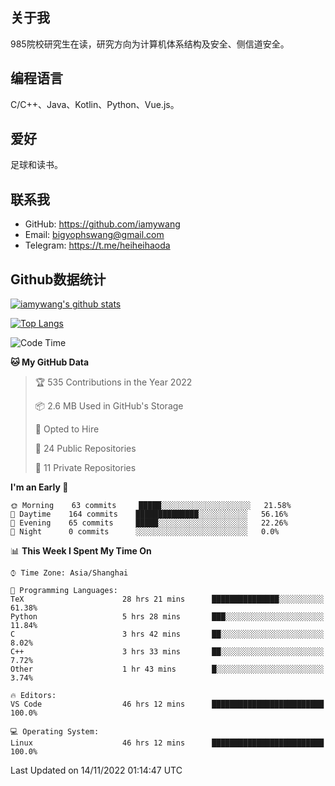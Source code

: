 ## 关于我

985院校研究生在读，研究方向为计算机体系结构及安全、侧信道安全。

## 编程语言

C/C++、Java、Kotlin、Python、Vue.js。

## 爱好

足球和读书。

## 联系我

- GitHub: https://github.com/iamywang
- Email: bigyophswang@gmail.com
- Telegram: https://t.me/heiheihaoda

## Github数据统计

[![iamywang's github stats](https://github-readme-stats.vercel.app/api?username=iamywang&count_private=true&show_icons=true)]()

[![Top Langs](https://github-readme-stats.vercel.app/api/top-langs/?username=iamywang&layout=compact)]()

<!--START_SECTION:waka-->
![Code Time](http://img.shields.io/badge/Code%20Time-566%20hrs%2057%20mins-blue)

**🐱 My GitHub Data** 

> 🏆 535 Contributions in the Year 2022
 > 
> 📦 2.6 MB Used in GitHub's Storage 
 > 
> 💼 Opted to Hire
 > 
> 📜 24 Public Repositories 
 > 
> 🔑 11 Private Repositories  
 > 
**I'm an Early 🐤** 

```text
🌞 Morning    63 commits     █████░░░░░░░░░░░░░░░░░░░░   21.58% 
🌆 Daytime    164 commits    ██████████████░░░░░░░░░░░   56.16% 
🌃 Evening    65 commits     █████░░░░░░░░░░░░░░░░░░░░   22.26% 
🌙 Night      0 commits      ░░░░░░░░░░░░░░░░░░░░░░░░░   0.0%

```


📊 **This Week I Spent My Time On** 

```text
⌚︎ Time Zone: Asia/Shanghai

💬 Programming Languages: 
TeX                      28 hrs 21 mins      ███████████████░░░░░░░░░░   61.38% 
Python                   5 hrs 28 mins       ███░░░░░░░░░░░░░░░░░░░░░░   11.84% 
C                        3 hrs 42 mins       ██░░░░░░░░░░░░░░░░░░░░░░░   8.02% 
C++                      3 hrs 33 mins       ██░░░░░░░░░░░░░░░░░░░░░░░   7.72% 
Other                    1 hr 43 mins        █░░░░░░░░░░░░░░░░░░░░░░░░   3.74%

🔥 Editors: 
VS Code                  46 hrs 12 mins      █████████████████████████   100.0%

💻 Operating System: 
Linux                    46 hrs 12 mins      █████████████████████████   100.0%

```


 Last Updated on 14/11/2022 01:14:47 UTC
<!--END_SECTION:waka-->
